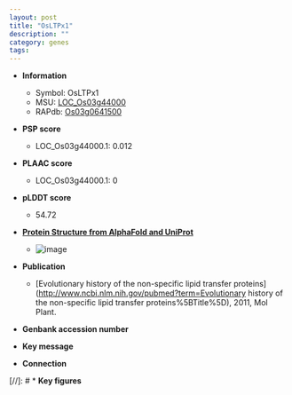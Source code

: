```yaml
---
layout: post
title: "OsLTPx1"
description: ""
category: genes
tags: 
---
```


* **Information**  
    + Symbol: OsLTPx1  
    + MSU: [LOC_Os03g44000](http://rice.plantbiology.msu.edu/cgi-bin/ORF_infopage.cgi?orf=LOC_Os03g44000)  
    + RAPdb: [Os03g0641500](http://rapdb.dna.affrc.go.jp/viewer/gbrowse_details/irgsp1?name=Os03g0641500)  

* **PSP score**  
    + LOC_Os03g44000.1: 0.012 

* **PLAAC score**  
    + LOC_Os03g44000.1: 0 

* **pLDDT score**
    + 54.72

* **[Protein Structure from AlphaFold and UniProt](https://www.uniprot.org/uniprotkb/Q10G67/entry#structure)**
    + ![image](https://ricepsp.github.io/images/Q1/AF-Q10G67-F1.png)

* **Publication**  
    + [Evolutionary history of the non-specific lipid transfer proteins](http://www.ncbi.nlm.nih.gov/pubmed?term=Evolutionary history of the non-specific lipid transfer proteins%5BTitle%5D), 2011, Mol Plant.

* **Genbank accession number**  

* **Key message**  

* **Connection**  

[//]: # * **Key figures**  


